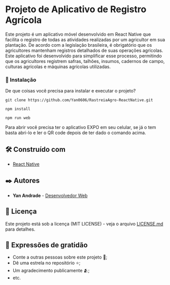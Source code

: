 # Projeto de Aplicativo de Registro Agrícola
Este projeto é um aplicativo móvel desenvolvido em React Native que facilita o registro de todas as atividades realizadas por um agricultor em sua plantação. De acordo com a legislação brasileira, é obrigatório que os agricultores mantenham registros detalhados de suas operações agrícolas. Este aplicativo foi desenvolvido para simplificar esse processo, permitindo que os agricultores registrem safras, talhões, insumos, cadernos de campo, culturas agrícolas e máquinas agrícolas utilizadas.

### 🔧 Instalação

De que coisas você precisa para instalar e executar o projeto?

```
git clone https://github.com/Yan0606/RastreiaAgro-ReactNative.git
```
```
npm install
```

```
npm run web
```
Para abrir você precisa ter o aplicativo EXPO em seu celular, se já o tem basta abri-lo e ler o QR code depois de ter dado o comando acima.

## 🛠️ Construído com


* [React Native](https://reactnative.dev) 



## ✒️ Autores
* **Yan Andrade**  - [Desenvolvedor Web]([https://github.com/linkParaPerfil](https://www.linkedin.com/in/yan-andrade-57b202196/))



## 📄 Licença

Este projeto está sob a licença (MIT LICENSE) - veja o arquivo [LICENSE.md](https://github.com/usuario/projeto/licenca) para detalhes.

## 🎁 Expressões de gratidão

* Conte a outras pessoas sobre este projeto 📢;
* Dê uma estrela no repositório ⭐;
* Um agradecimento publicamente 🫂;
* etc.

